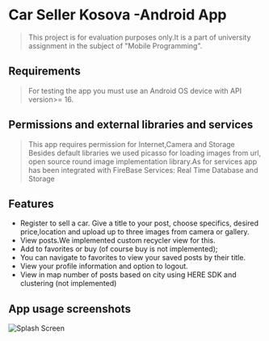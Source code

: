 # Car Seller Kosova -Android App

>This project is for evaluation purposes only.It is a part of university assignment in the subject of "Mobile Programming".

## Requirements

>For testing the app you  must use an Android OS device with API version>= 16.

## Permissions and external libraries and services

>This app requires permission for Internet,Camera and Storage
>Besides default libraries we used picasso for loading images from url, open source round image implementation library.As for services app has been integrated with FireBase Services: Real Time Database and Storage

## Features
- Register to sell a car. Give a title to your post, choose specifics, desired price,location and upload up to three images from camera or gallery.
- View posts.We implemented custom recycler view for this.
- Add to favorites or buy (of course buy is not implemented);
- You can navigate to favorites to view your saved posts by their title.
- View your profile information and option to logout.
- View in map number of posts based on city using HERE SDK and clustering (not implemented)

## App usage screenshots
![Splash Screen](https://pasteboard.co/JfQbUfn.jpg)
